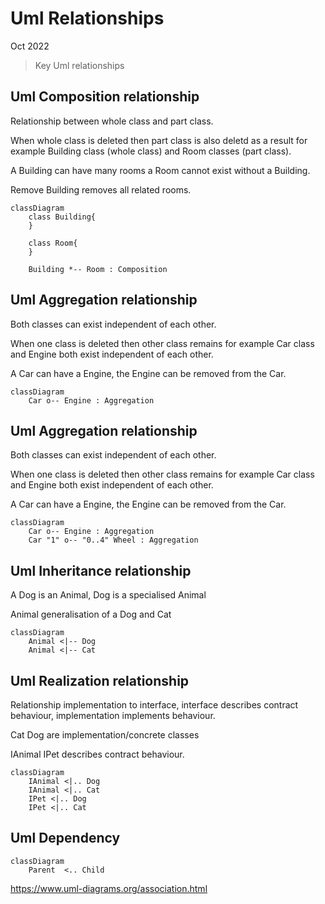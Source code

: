 # Uml Relationships

Oct 2022 

> Key Uml relationships

## Uml Composition relationship

Relationship between whole class and part class.

When whole class is deleted then part class is also deletd as a result for example Building class (whole class) and Room classes (part class).

A Building can have many rooms a Room cannot exist without a Building.

Remove Building removes all related rooms.

```mermaid
classDiagram
    class Building{
    }

    class Room{
    }

    Building *-- Room : Composition

```

## Uml Aggregation relationship

Both classes can exist independent of each other.

When one class is deleted then other class remains for example Car class and Engine both exist independent of each other.

A Car can have a Engine, the Engine can be removed from the Car.

```mermaid
classDiagram
    Car o-- Engine : Aggregation
```

## Uml Aggregation relationship

Both classes can exist independent of each other.

When one class is deleted then other class remains for example Car class and Engine both exist independent of each other.

A Car can have a Engine, the Engine can be removed from the Car.

```mermaid
classDiagram
    Car o-- Engine : Aggregation
    Car "1" o-- "0..4" Wheel : Aggregation
```

## Uml Inheritance relationship

A Dog is an Animal, Dog is a specialised Animal 

Animal generalisation of a Dog and Cat 

```mermaid
classDiagram
    Animal <|-- Dog 
    Animal <|-- Cat 
```

## Uml Realization relationship

Relationship implementation to interface, interface describes contract behaviour, implementation implements behaviour.

Cat Dog are implementation/concrete classes 

IAnimal IPet describes contract behaviour. 

```mermaid
classDiagram
    IAnimal <|.. Dog 
    IAnimal <|.. Cat 
    IPet <|.. Dog 
    IPet <|.. Cat 
```

## Uml Dependency

```mermaid
classDiagram
    Parent  <.. Child  
```

https://www.uml-diagrams.org/association.html